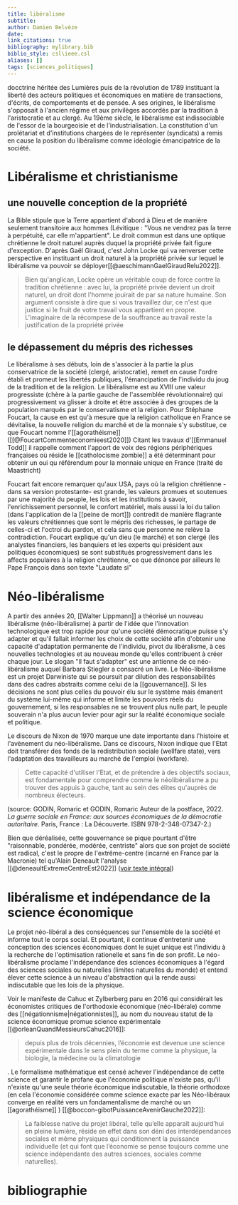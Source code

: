 ```yaml
---
title: libéralisme
subtitle:
author: Damien Belvèze
date: 
link_citations: true
bibliography: mylibrary.bib
biblio_style: csl\ieee.csl
aliases: []
tags: [sciences_politiques]
---
```


docctrine héritée des Lumières puis de la révolution de 1789 instituant la liberté des acteurs politiques et économiques en matière de transactions, d'écrits, de comportements et de pensée. 
A ses origines, le libéralisme s'opposait à l'ancien régime et aux privilèges accordés par la tradition à l'aristocratie et au clergé. 
Au 19ème siècle, le libéralisme est indissociable de l'essor de la bourgeoisie et de l'industrialisation. 
La constitution d'un prolétariat et d'institutions chargées de le représenter (syndicats) a remis en cause la position du libéralisme comme idéologie émancipatrice de la société. 


# Libéralisme et christianisme

## une nouvelle conception de la propriété

La Bible stipule que la Terre appartient d'abord à Dieu et de manière seulement transitoire aux hommes (Lévitique : "Vous ne vendrez pas la terre à perpétuité, car elle m'appartient". Le droit commun est dans une optique chrétienne le droit naturel auprès duquel la propriété privée fait figure d'exception. 
D'après Gaël Giraud, c'est John Locke qui va renverser cette perspective en instituant un droit naturel à la propriété privée sur lequel le libéralisme va pouvoir se déployer[[@aeschimannGaelGiraudRelu2022]].

> Bien qu'anglican, Locke opère un véritable coup de force contre la tradition chrétienne : avec lui, la propriété privée devient un droit naturel, un droit dont l'homme jouirait de par sa nature  humaine. Son argument consiste à dire que si vous travaillez dur, ce n'est que justice si le fruit de votre travail vous appartient en propre. L'imaginaire de la récompese de la souffrance au travail reste la justification de la propriété privée

## le dépassement du mépris des richesses

Le libéralisme à ses débuts, loin de s'associer à la partie la plus conservatrice de la société (clergé, aristocratie), remet en cause l'ordre établi et promeut les libertés publiques, l'émancipation de l'individu du joug de la tradition et de la religion. 
Le libéralisme est au XVIII une valeur progressiste (chère à la partie gauche de l'assemblée révolutionnaire) qui progressivement va glisser à droite et être associée à des groupes de la population marqués par le conservatisme et la religion. 
Pour Stéphane Foucart, la cause en est qu'à mesure que la religion catholique en France se dévitalise, la nouvelle religion du marché et de la monnaie s'y substitue, ce que Foucart nomme l'[[agorathéisme]] ([[@FoucartCommenteconomieest2020]])
Citant les travaux d'[[Emmanuel Todd]] il rappelle comment l'apport de voix des régions périphériques françaises où réside le [[catholocisme zombie]] a été déterminant pour obtenir un oui qu référendum pour la monnaie unique en France (traité de Maastricht)

Foucart fait encore remarquer qu'aux USA, pays où la religion chrétienne -dans sa version protestante- est grande, les valeurs promues et soutenues par une majorité du peuple, les lois et les institutions à savoir, l'enrichissement personnel, le confort matériel, mais aussi la loi du talion (dans l'application de la [[peine de mort]]) contredit de manière flagrante les valeurs chrétiennes que sont le mépris des richesses, le partage de celles-ci et l'octroi du pardon, et cela sans que personne ne relève la contradiction. Foucart explique qu'un dieu (le marché) et son clergé (les analystes financiers, les banquiers et les experts qui président aux politiques économiques) se sont substitués progressivement dans les affects populaires à la religion chrétienne, ce que dénonce par ailleurs le Pape François dans son texte "Laudate si"



# Néo-libéralisme

A partir des années 20, [[Walter Lippmann]] a théorisé un nouveau libéralisme (néo-libéralisme) à partir de l'idée que l'innovation technologique est trop rapide pour qu'une société démocratique puisse s'y adapter et qu'il fallait informer les choix de cette société afin d'obtenir une capacité d'adaptation permanente de l'individu, pivot du libéralisme, à ces nouvelles technologies et au nouveau monde qu'elles contribuent à créer chaque jour. 
Le slogan "Il faut s'adapter" est une antienne de ce néo-libéralisme auquel Barbara Stiegler a consacré un livre. Le Néo-libéralisme est un projet Darwiniste qui se poursuit par dilution des responsabilités dans des cadres abstraits comme celui de la [[gouvernance]]. Si les décisions ne sont plus celles du pouvoir élu sur le système mais émanent du système lui-même qui informe et limite les pouvoirs réels du gouvernement, si les responsables ne se trouvent plus nulle part, le peuple souverain n'a plus aucun levier pour agir sur la réalité économique sociale et politique. 

Le discours de Nixon de 1970 marque une date importante dans l'histoire et l'avènement du néo-libéralisme. Dans ce discours, Nixon indique que l'Etat doit transférer des fonds de la redistribution sociale (wellfare state), vers l'adaptation des travailleurs au marché de l'emploi (workfare). 

> Cette capacité d'utiliser l'Etat, et de prétendre à des objectifs sociaux, est fondamentale pour comprendre comme le néolibéralisme a pu trouver des appuis à gauche, tant au sein des élites qu'auprès de nombreux électeurs.

(source: GODIN, Romaric et GODIN, Romaric Auteur de la postface, 2022. _La guerre sociale en France: aux sources économiques de la démocratie autoritaire_. Paris, France : La Découverte. ISBN 978-2-348-07347-2.)

Bien que déréalisée, cette gouvernance se pique pourtant d'être "raisonnable, pondérée, modérée, centriste" alors que son projet de société est radical, c'est le propre de l'extrême-centre (incarné en France par la Macronie) tel qu'Alain Deneault l'analyse [[@deneaultExtremeCentreEst2022]] ([voir texte intégral](extreme_centre.pdf))

# libéralisme et indépendance de la science économique

Le projet néo-libéral a des conséquences sur l'ensemble de la société et informe tout le corps social. Et pourtant, il continue d'entretenir une conception des sciences économiques dont le sujet unique est l'individu à la recherche de l'optimisation rationelle et sans fin de son profit. Le néo-libéralisme proclame l'indépendance des sciences économiques à l'égard des sciences sociales ou naturelles (limites naturelles du monde) et entend élever cette science à un niveau d'abstraction qui la rende aussi indiscutable que les lois de la physique. 

Voir le manifeste de Cahuc et Zylberberg paru en 2016 qui considérait les économistes critiques de l'orthodoxie économique (néo-libérale) comme des [[négationnisme|négationnistes]], au nom du nouveau statut de la science économique promue science expérimentale [[@orleanQuandMessieursCahuc2016]]: 

>depuis plus de trois décennies, l’économie est devenue une science expérimentale dans le sens plein du terme comme la physique, la biologie, la médecine ou la climatologie

. Le formalisme mathématique est censé achever l'indépendance de cette science et garantir le profane que l'économie politique n'existe pas, qu'il n'existe qu'une seule théorie économique indiscutable, la théorie orthodoxe (en cela l'économie considérée comme science exacte par les Néo-libéraux converge en réalité vers un fondamentalisme de marché ou un [[agorathéisme]] ) [[@boccon-gibotPuissanceAvenirGauche2022]]:

> La faiblesse native du projet libéral, telle qu’elle apparaît aujourd’hui en pleine lumière, réside en effet dans son déni des interdépendances sociales et même physiques qui conditionnent la puissance individuelle (et qui font que l’économie se pense toujours comme une science indépendante des autres sciences, sociales comme naturelles).



# bibliographie

